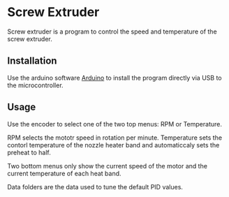 # Screw Extruder

Screw extruder is a program to control the speed and temperature of the screw extruder.

## Installation

Use the arduino software [Arduino](https://www.arduino.cc/en/software) to install the program directly via USB to the microcontroller.

## Usage

Use the encoder to select one of the two top menus: RPM or Temperature.

RPM selects the mototr speed in rotation per minute.
Temperature sets the contorl temperature of the nozzle heater band and automaticcaly sets the preheat to half.

Two bottom menus only show the current speed of the motor and the current temperature of each heat band.

Data folders are the data used to tune the default PID values.
